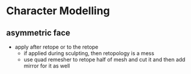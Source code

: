 # Character Modelling

## asymmetric face

- apply after retope or to the retope
  - if applied during sculpting, then retopology is a mess
  - use quad remesher to retope half of mesh and cut it and then add mirror for it as well
